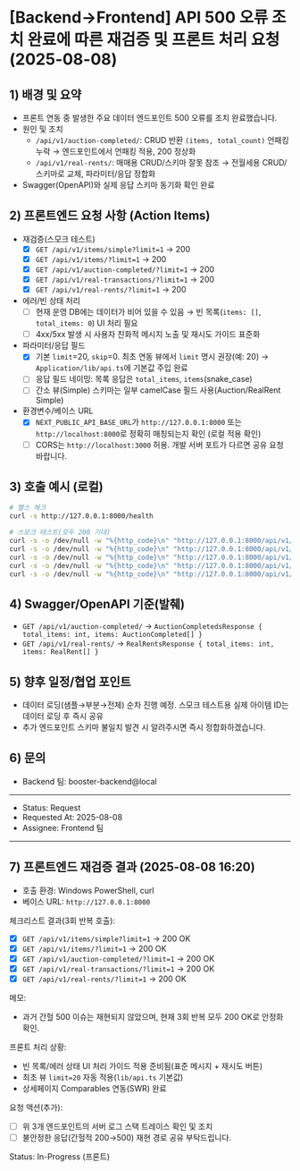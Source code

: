 # [Backend→Frontend] API 500 오류 조치 완료에 따른 재검증 및 프론트 처리 요청 (2025-08-08)

## 1) 배경 및 요약

- 프론트 연동 중 발생한 주요 데이터 엔드포인트 500 오류를 조치 완료했습니다.
- 원인 및 조치
  - `/api/v1/auction-completed/`: CRUD 반환 `(items, total_count)` 언패킹 누락 → 엔드포인트에서 언패킹 적용, 200 정상화
  - `/api/v1/real-rents/`: 매매용 CRUD/스키마 잘못 참조 → 전월세용 CRUD/스키마로 교체, 파라미터/응답 정합화
- Swagger(OpenAPI)와 실제 응답 스키마 동기화 확인 완료

## 2) 프론트엔드 요청 사항 (Action Items)

- 재검증(스모크 테스트)
  - [x] `GET /api/v1/items/simple?limit=1` → 200
  - [x] `GET /api/v1/items/?limit=1` → 200
  - [x] `GET /api/v1/auction-completed/?limit=1` → 200
  - [x] `GET /api/v1/real-transactions/?limit=1` → 200
  - [x] `GET /api/v1/real-rents/?limit=1` → 200
- 에러/빈 상태 처리
  - [ ] 현재 운영 DB에는 데이터가 비어 있을 수 있음 → 빈 목록(`items: []`, `total_items: 0`) UI 처리 필요
  - [ ] 4xx/5xx 발생 시 사용자 친화적 메시지 노출 및 재시도 가이드 표준화
- 파라미터/응답 필드
  - [x] 기본 `limit`=20, `skip`=0. 최초 연동 뷰에서 `limit` 명시 권장(예: 20) → `Application/lib/api.ts`에 기본값 주입 완료
  - [ ] 응답 필드 네이밍: 목록 응답은 `total_items`, `items`(snake_case)
  - [ ] 간소 뷰(Simple) 스키마는 일부 camelCase 필드 사용(Auction/RealRent Simple)
- 환경변수/베이스 URL
  - [x] `NEXT_PUBLIC_API_BASE_URL`가 `http://127.0.0.1:8000` 또는 `http://localhost:8000`로 정확히 매칭되는지 확인 (로컬 적용 확인)
  - [ ] CORS는 `http://localhost:3000` 허용. 개발 서버 포트가 다르면 공유 요청 바랍니다.

## 3) 호출 예시 (로컬)

```bash
# 헬스 체크
curl -s http://127.0.0.1:8000/health

# 스모크 테스트(모두 200 기대)
curl -s -o /dev/null -w "%{http_code}\n" "http://127.0.0.1:8000/api/v1/items/simple?limit=1"
curl -s -o /dev/null -w "%{http_code}\n" "http://127.0.0.1:8000/api/v1/items/?limit=1"
curl -s -o /dev/null -w "%{http_code}\n" "http://127.0.0.1:8000/api/v1/auction-completed/?limit=1"
curl -s -o /dev/null -w "%{http_code}\n" "http://127.0.0.1:8000/api/v1/real-transactions/?limit=1"
curl -s -o /dev/null -w "%{http_code}\n" "http://127.0.0.1:8000/api/v1/real-rents/?limit=1"
```

## 4) Swagger/OpenAPI 기준(발췌)

- `GET /api/v1/auction-completed/` → `AuctionCompletedsResponse { total_items: int, items: AuctionCompleted[] }`
- `GET /api/v1/real-rents/` → `RealRentsResponse { total_items: int, items: RealRent[] }`

## 5) 향후 일정/협업 포인트

- 데이터 로딩(샘플→부분→전체) 순차 진행 예정. 스모크 테스트용 실제 아이템 ID는 데이터 로딩 후 즉시 공유
- 추가 엔드포인트 스키마 불일치 발견 시 알려주시면 즉시 정합화하겠습니다.

## 6) 문의

- Backend 팀: booster-backend@local

---

- Status: Request
- Requested At: 2025-08-08
- Assignee: Frontend 팀

---

## 7) 프론트엔드 재검증 결과 (2025-08-08 16:20)

- 호출 환경: Windows PowerShell, curl
- 베이스 URL: `http://127.0.0.1:8000`

체크리스트 결과(3회 반복 호출):

- [x] `GET /api/v1/items/simple?limit=1` → 200 OK
- [x] `GET /api/v1/items/?limit=1` → 200 OK
- [x] `GET /api/v1/auction-completed/?limit=1` → 200 OK
- [x] `GET /api/v1/real-transactions/?limit=1` → 200 OK
- [x] `GET /api/v1/real-rents/?limit=1` → 200 OK

메모:

- 과거 간헐 500 이슈는 재현되지 않았으며, 현재 3회 반복 모두 200 OK로 안정화 확인.

프론트 처리 상황:

- 빈 목록/에러 상태 UI 처리 가이드 적용 준비됨(표준 메시지 + 재시도 버튼)
- 최초 뷰 `limit=20` 자동 적용(`lib/api.ts` 기본값)
- 상세페이지 Comparables 연동(SWR) 완료

요청 액션(추가):

- [ ] 위 3개 엔드포인트의 서버 로그 스택 트레이스 확인 및 조치
- [ ] 불안정한 응답(간헐적 200→500) 재현 경로 공유 부탁드립니다.

Status: In-Progress (프론트)
